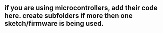 ## if you are using microcontrollers, add their code here. create subfolders if more then one sketch/firmware is being used.
